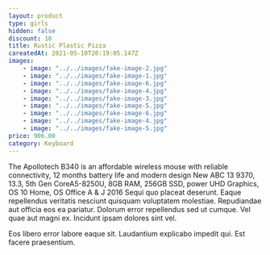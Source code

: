 ```yaml
---
layout: product
type: girls
hidden: false
discount: 10
title: Rustic Plastic Pizza
careatedAt: 2021-05-10T20:19:05.147Z
images:
    - image: "../../images/fake-image-2.jpg"
    - image: "../../images/fake-image-1.jpg"
    - image: "../../images/fake-image-6.jpg"
    - image: "../../images/fake-image-4.jpg"
    - image: "../../images/fake-image-3.jpg"
    - image: "../../images/fake-image-5.jpg"
    - image: "../../images/fake-image-6.jpg"
    - image: "../../images/fake-image-4.jpg"
    - image: "../../images/fake-image-5.jpg"
price: 906.00
category: Keyboard
---
```

The Apollotech B340 is an affordable wireless mouse with reliable connectivity, 12 months battery life and modern design
New ABC 13 9370, 13.3, 5th Gen CoreA5-8250U, 8GB RAM, 256GB SSD, power UHD Graphics, OS 10 Home, OS Office A & J 2016
Sequi quo placeat deserunt. Eaque repellendus veritatis nesciunt quisquam voluptatem molestiae. Repudiandae aut officia eos ea pariatur. Dolorum error repellendus sed ut cumque. Vel quae aut magni ex. Incidunt ipsam dolores sint vel.
 Eos libero error labore eaque sit. Laudantium explicabo impedit qui. Est facere praesentium.
